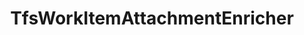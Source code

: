 ---
optionsClassName: TfsWorkItemAttachmentEnricherOptions
optionsClassFullName: MigrationTools.EndpointEnrichers.TfsWorkItemAttachmentEnricherOptions
configurationSamples:
- name: default
  description: 
  code: >-
    {
      "$type": "TfsWorkItemAttachmentEnricherOptions",
      "Enabled": true,
      "WorkingPath": "c:\\temp\\WorkItemAttachmentWorkingFolder\\",
      "MaxSize": 480000000
    }
  sampleFor: MigrationTools.EndpointEnrichers.TfsWorkItemAttachmentEnricherOptions
description: The `TfsWorkItemAttachmentEnricher` processes the attachements for a specific work item.
className: TfsWorkItemAttachmentEnricher
typeName: EndpointEnrichers
architecture: v2
options:
- parameterName: Enabled
  type: Boolean
  description: missng XML code comments
  defaultValue: missng XML code comments
- parameterName: MaxSize
  type: Int32
  description: missng XML code comments
  defaultValue: missng XML code comments
- parameterName: RefName
  type: String
  description: missng XML code comments
  defaultValue: missng XML code comments
- parameterName: WorkingPath
  type: String
  description: missng XML code comments
  defaultValue: missng XML code comments
status: missng XML code comments
processingTarget: WorkItem
classFile: /src/MigrationTools.Clients.AzureDevops.ObjectModel/EndpointEnrichers/TfsWorkItemAttachmentEnricher.cs
optionsClassFile: /src/MigrationTools.Clients.AzureDevops.ObjectModel/EndpointEnrichers/TfsWorkItemAttachmentEnricherOptions.cs

redirectFrom: []
layout: reference
toc: true
permalink: /Reference/v2/EndpointEnrichers/TfsWorkItemAttachmentEnricher/
title: TfsWorkItemAttachmentEnricher
categories:
- EndpointEnrichers
- v2
topics:
- topic: notes
  path: /docs/Reference/v2/EndpointEnrichers/TfsWorkItemAttachmentEnricher-notes.md
  exists: false
  markdown: ''
- topic: introduction
  path: /docs/Reference/v2/EndpointEnrichers/TfsWorkItemAttachmentEnricher-introduction.md
  exists: false
  markdown: ''

---
